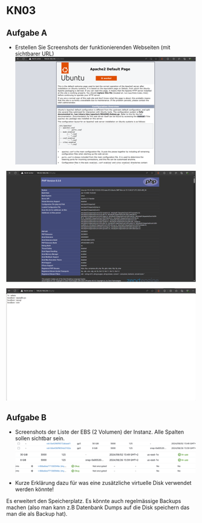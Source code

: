 # KN03

## Aufgabe A

- Erstellen Sie Screenshots der funktionierenden Webseiten (mit sichtbarer URL)
![](Screenshots/INDEXHTML.png?raw=true)

![](Screenshots/INFOPHP.png?raw=true)

![](Screenshots/DBPHP.png?raw=true)

## Aufgabe B

- Screenshots der Liste der EBS (2 Volumen) der Instanz. Alle Spalten sollen sichtbar sein.
![](Screenshots/VOLUMEN1.png?raw=true)
![](Screenshots/VOLUMEN.png?raw=true)
![](Screenshots/VOLUMEN2.png?raw=true)

- Kurze Erklärung dazu für was eine zusätzliche virtuelle Disk verwendet werden könnte!

Es erweitert den Speicherplatz. Es könnte auch regelmässige Backups machen (also man kann z.B Datenbank Dumps auf die Disk speichern das man die als Backup hat).
